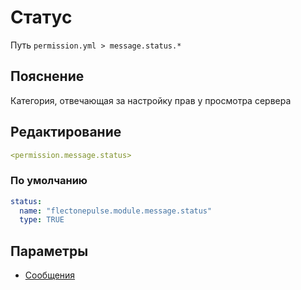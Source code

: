 # Статус
Путь `permission.yml > message.status.*`

## Пояснение
Категория, отвечающая за настройку прав у просмотра сервера

## Редактирование
```yaml
<permission.message.status>
```

### По умолчанию
```yaml
status:
  name: "flectonepulse.module.message.status"
  type: TRUE
```

## Параметры

- [Сообщения](/docs/message/status/)

<!--@include: @/parts/permission/permissionTier3.md-->

